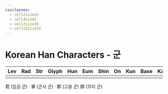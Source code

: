 ```yaml
---
cssclasses:
  - cell2size1h
  - cell4size2
  - cell7size1h
  - cell12size1h
---
```


# Korean Han Characters - 군

| Lev | Rad | Str | Glyph | Hun | Eum | Shin | On  | Kun | Base | Kana | Simp | Man | Can |
| :-: | :-: | :-: | :---: | :-: | :-: | :--: | :-: | :-: | :--: | :--: | :--: | :-: | :-: |
|     |     |     |       |     |     |      |     |     |      |      |      |     |     |
君 (임금 군) · 軍 (군사 군) · 郡 (고을 군)
群 (무리 군)